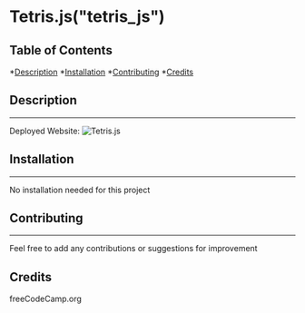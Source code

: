 # **Tetris.js("tetris_js")**

## Table of Contents

*[Description](#description)
*[Installation](#installation)
*[Contributing](#contributing)
*[Credits](#credits)

## Description
---

Deployed Website:
![Tetris.js](screenshot)

## Installation
---
No installation needed for this project

## Contributing
---
Feel free to add any contributions or suggestions for improvement

## Credits
freeCodeCamp.org 